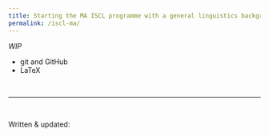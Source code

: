 ```yaml
---
title: Starting the MA ISCL programme with a general linguistics background
permalink: /iscl-ma/
---
```


*WIP*

- git and GitHub
- LaTeX


<br>

---
<br>

Written & updated: 

